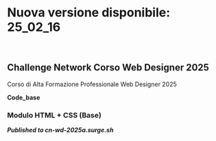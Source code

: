 # Nuova versione disponibile: 25_02_16
<br>

## Challenge Network Corso Web Designer 2025

Corso di Alta Formazione Professionale Web Designer 2025

**Code_base**

### Modulo HTML + CSS (Base)

***Published to <a>cn-wd-2025a.surge.sh</a>***

<!-- 
# data In aggiornamento...

- La nuova versione sarà disponibile a breve.
- Controlla la data dell'ultimo **commit** per sapere se sei aggiornato alla versione più recente.
-->

<!-- 
 # Nuova versione disponibile: 25_02_16
-->

<!-- 
ADD code update
REFACTOR code_base
-->
